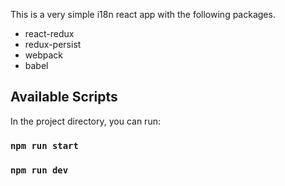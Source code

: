 This is a very simple i18n react app with the following packages.
- react-redux
- redux-persist
- webpack
- babel

## Available Scripts

In the project directory, you can run:

### `npm run start`

### `npm run dev`
